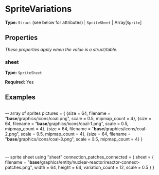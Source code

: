 # SpriteVariations

**Type:** `Struct` (see below for attributes) | `SpriteSheet` | Array[`Sprite`]

## Properties

*These properties apply when the value is a struct/table.*

### sheet

**Type:** `SpriteSheet`

**Required:** Yes

## Examples

```
```
-- array of sprites
pictures =
{
  {size = 64, filename = "__base__/graphics/icons/coal.png", scale = 0.5, mipmap_count = 4},
  {size = 64, filename = "__base__/graphics/icons/coal-1.png", scale = 0.5, mipmap_count = 4},
  {size = 64, filename = "__base__/graphics/icons/coal-2.png", scale = 0.5, mipmap_count = 4},
  {size = 64, filename = "__base__/graphics/icons/coal-3.png", scale = 0.5, mipmap_count = 4}
}
```
```

```
```
-- sprite sheet using "sheet"
connection_patches_connected =
{
  sheet =
  {
    filename = "__base__/graphics/entity/nuclear-reactor/reactor-connect-patches.png",
    width = 64,
    height = 64,
    variation_count = 12,
    scale = 0.5
  }
}
```
```

